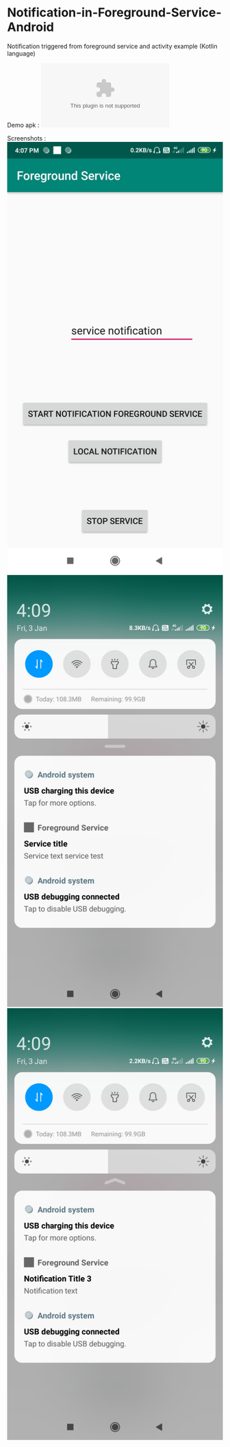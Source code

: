 # Notification-in-Foreground-Service-Android
Notification triggered from foreground service and activity example (Kotlin language)

Demo apk : ![alt text](https://github.com/AndroidManikandan5689/Notification-in-Foreground-Service-Android/tree/master/apk/notification_service_example.apk)


Screenshots : ![Image of Notification Demo 3](https://github.com/AndroidManikandan5689/Notification-in-Foreground-Service-Android/blob/master/apk/notificationchennal1.jpg)
![Image of Notification Demo 3](https://github.com/AndroidManikandan5689/Notification-in-Foreground-Service-Android/blob/master/apk/notificationchennal2.jpg)
![Image of Notification Demo 3](https://github.com/AndroidManikandan5689/Notification-in-Foreground-Service-Android/blob/master/apk/notificationchennal3.jpg)
